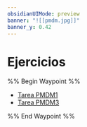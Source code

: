 ```yaml
---
obsidianUIMode: preview
banner: "![[pmdm.jpg]]"
banner_y: 0.42
---
```

# Ejercicios
%% Begin Waypoint %%
- [Tarea PMDM1](./Tarea%20PMDM1.md)
- [Tarea PMDM3](./Tarea%20PMDM3.md)

%% End Waypoint %%